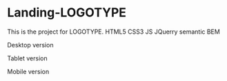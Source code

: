 # Landing-LOGOTYPE
This is the project for LOGOTYPE.
HTML5 CSS3 JS JQuerry semantic BEM 

Desktop version

Tablet version

Mobile version

